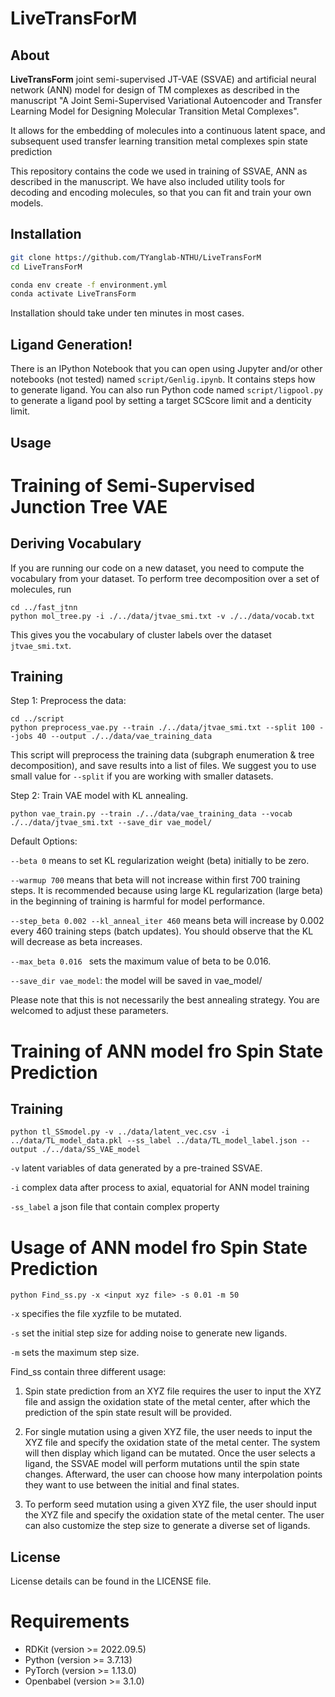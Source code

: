 # LiveTransForM

## About
**LiveTransForm** joint semi-supervised JT-VAE (SSVAE) and artificial neural network (ANN) model for design of TM complexes as described in the manuscript "A Joint Semi-Supervised Variational Autoencoder and Transfer Learning Model for Designing Molecular Transition Metal Complexes".

It allows for the embedding of molecules into a continuous latent space, and subsequent used transfer learning transition metal complexes spin state prediction 

This repository contains the code we used in training of SSVAE, ANN as described in the manuscript. We have also included utility tools for decoding and encoding molecules, so that you can fit and train your own models.

## Installation
```sh
git clone https://github.com/TYanglab-NTHU/LiveTransForM
cd LiveTransForM
```

```sh
conda env create -f environment.yml
conda activate LiveTransForm
```

Installation should take under ten minutes in most cases.

## Ligand Generation!
There is an IPython Notebook that you can open using Jupyter and/or other notebooks (not tested) named `script/Genlig.ipynb`. It contains steps how to generate ligand.
You can also run Python code named `script/ligpool.py` to generate a ligand pool by setting a target SCScore limit and a denticity limit. 
## Usage

# Training of Semi-Supervised Junction Tree VAE

## Deriving Vocabulary
If you are running our code on a new dataset, you need to compute the vocabulary from your dataset.
To perform tree decomposition over a set of molecules, run
```
cd ../fast_jtnn
python mol_tree.py -i ./../data/jtvae_smi.txt -v ./../data/vocab.txt
```
This gives you the vocabulary of cluster labels over the dataset `jtvae_smi.txt`.

## Training
Step 1: Preprocess the data:
```
cd ../script
python preprocess_vae.py --train ./../data/jtvae_smi.txt --split 100 --jobs 40 --output ./../data/vae_training_data
```
This script will preprocess the training data (subgraph enumeration & tree decomposition), and save results into a list of files. We suggest you to use small value for `--split` if you are working with smaller datasets.

Step 2: Train VAE model with KL annealing.
```
python vae_train.py --train ./../data/vae_training_data --vocab ./../data/jtvae_smi.txt --save_dir vae_model/
```
Default Options:

`--beta 0` means to set KL regularization weight (beta) initially to be zero.

`--warmup 700` means that beta will not increase within first 700 training steps. It is recommended because using large KL regularization (large beta) in the beginning of training is harmful for model performance.

`--step_beta 0.002 --kl_anneal_iter 460` means beta will increase by 0.002 every 460 training steps (batch updates). You should observe that the KL will decrease as beta increases.

`--max_beta 0.016 ` sets the maximum value of beta to be 0.016.

`--save_dir vae_model`: the model will be saved in vae_model/

Please note that this is not necessarily the best annealing strategy. You are welcomed to adjust these parameters.

# Training of ANN model fro Spin State Prediction

## Training
```
python tl_SSmodel.py -v ../data/latent_vec.csv -i ../data/TL_model_data.pkl --ss_label ../data/TL_model_label.json --output ./../data/SS_VAE_model
```
`-v` latent variables of data generated by a pre-trained SSVAE.

`-i` complex data after process to axial, equatorial for ANN model training

`-ss_label` a json file that contain complex property

# Usage of ANN model fro Spin State Prediction
```
python Find_ss.py -x <input xyz file> -s 0.01 -m 50
```
`-x` specifies the file xyzfile to be mutated.

`-s` set the initial step size for adding noise to generate new ligands.

`-m` sets the maximum step size.

Find_ss contain three different usage:
1. Spin state prediction from an XYZ file requires the user to input the XYZ file and assign the oxidation state of the metal center, after which the prediction of the spin state result will be provided.

2. For single mutation using a given XYZ file, the user needs to input the XYZ file and specify the oxidation state of the metal center. The system will then display which ligand can be mutated. Once the user selects a ligand, the SSVAE model will perform mutations until the spin state changes. Afterward, the user can choose how many interpolation points they want to use between the initial and final states.

3. To perform seed mutation using a given XYZ file, the user should input the XYZ file and specify the oxidation state of the metal center. The user can also customize the step size to generate a diverse set of ligands.

## License
License details can be found in the LICENSE file.
# Requirements
* RDKit (version >= 2022.09.5)
* Python (version >= 3.7.13)
* PyTorch (version >= 1.13.0)
* Openbabel (version >= 3.1.0)
